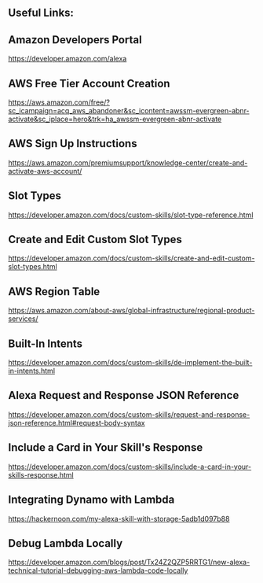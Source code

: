 Useful Links:
---------------
Amazon Developers Portal
---------
https://developer.amazon.com/alexa

AWS Free Tier Account Creation
---------
https://aws.amazon.com/free/?sc_icampaign=acq_aws_abandoner&sc_icontent=awssm-evergreen-abnr-activate&sc_iplace=hero&trk=ha_awssm-evergreen-abnr-activate

AWS Sign Up Instructions
------
https://aws.amazon.com/premiumsupport/knowledge-center/create-and-activate-aws-account/
    
Slot Types
---------
https://developer.amazon.com/docs/custom-skills/slot-type-reference.html
    
Create and Edit Custom Slot Types
---------
https://developer.amazon.com/docs/custom-skills/create-and-edit-custom-slot-types.html
   
    
AWS Region Table
---------
https://aws.amazon.com/about-aws/global-infrastructure/regional-product-services/
    
Built-In Intents
------
https://developer.amazon.com/docs/custom-skills/de-implement-the-built-in-intents.html
    
Alexa Request and Response JSON Reference
---------
https://developer.amazon.com/docs/custom-skills/request-and-response-json-reference.html#request-body-syntax
    
Include a Card in Your Skill's Response
-----
https://developer.amazon.com/docs/custom-skills/include-a-card-in-your-skills-response.html

Integrating Dynamo with Lambda
------
https://hackernoon.com/my-alexa-skill-with-storage-5adb1d097b88

Debug Lambda Locally
-----
https://developer.amazon.com/blogs/post/Tx24Z2QZP5RRTG1/new-alexa-technical-tutorial-debugging-aws-lambda-code-locally


    

